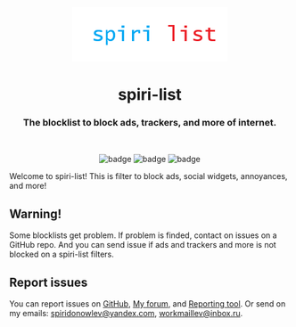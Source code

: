 
<p align="center">
  <img src="https://raw.githubusercontent.com/spiri-leo/spiri-list/main/spiri-list_logo.png" alt="Logo"/>
</p>
<h1 align="center">spiri-list</h1>
<h3 align="center">The blocklist to block ads, trackers, and more of internet.</h3>
</br>
<p align="center">
<img src="https://img.shields.io/badge/syntax-uBlock-red.svg" alt="badge"/>
<img src="https://img.shields.io/github/repo-size/spiri-leo/spiri-list.svg" alt="badge"/>
<img src="https://img.shields.io/github/issues/spiri-leo/spiri-list.svg" alt="badge"/>
</p>

Welcome to spiri-list! This is filter to block ads, social widgets, annoyances, and more!

## Warning!
Some blocklists get problem. If problem is finded, contact on issues on a GitHub repo. And you can send issue if ads and trackers and more is not blocked on a spiri-list filters.

## Report issues
You can report issues on [GitHub](https://github.com/spiri-leo/spiri-list/issues), [My forum](https://cpiridon479.wixsite.com/spiri-list-forums/forum), and [Reporting tool](https://cpiridon479.wixsite.com/spiri-list-forums/report). Or send on my emails: spiridonowlev@yandex.com, workmaillev@inbox.ru.
